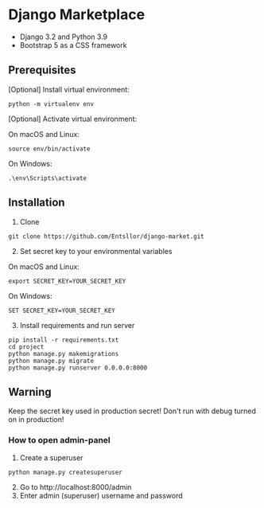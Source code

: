 # Django Marketplace

* Django 3.2 and Python 3.9
* Bootstrap 5 as a CSS framework

## Prerequisites

[Optional] Install virtual environment:

```
python -m virtualenv env
```

[Optional] Activate virtual environment:

On macOS and Linux:

```
source env/bin/activate
```

On Windows:

```
.\env\Scripts\activate
```

## Installation

1. Clone

```
git clone https://github.com/Entsllor/django-market.git
```

2. Set secret key to your environmental variables

On macOS and Linux:

```
export SECRET_KEY=YOUR_SECRET_KEY
```

On Windows:

```
SET SECRET_KEY=YOUR_SECRET_KEY
```

3. Install requirements and run server

```
pip install -r requirements.txt
cd project
python manage.py makemigrations
python manage.py migrate
python manage.py runserver 0.0.0.0:8000
```

## Warning

Keep the secret key used in production secret!
Don't run with debug turned on in production!

### How to open admin-panel

1. Create a superuser

```
python manage.py createsuperuser
```

2. Go to http://localhost:8000/admin
3. Enter admin (superuser) username and password
